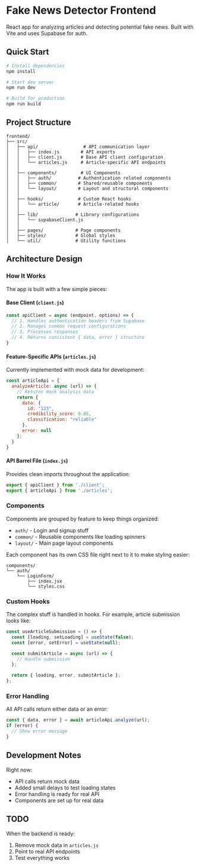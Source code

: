 # Fake News Detector Frontend

React app for analyzing articles and detecting potential fake news. Built with Vite and uses Supabase for auth.

## Quick Start

```bash
# Install dependencies
npm install

# Start dev server
npm run dev

# Build for production
npm run build
```

## Project Structure

```
frontend/
├── src/
│   ├── api/                 # API communication layer
│   │   ├── index.js        # API exports 
│   │   ├── client.js       # Base API client configuration
│   │   └── articles.js     # Article-specific API endpoints
│   │
│   ├── components/         # UI Components
│   │   ├── auth/          # Authentication related components
│   │   ├── common/        # Shared/reusable components
│   │   └── layout/        # Layout and structural components
│   │
│   ├── hooks/             # Custom React hooks
│   │   └── article/       # Article-related hooks
│   │
│   ├── lib/              # Library configurations
│   │   └── supabaseClient.js
│   │
│   ├── pages/            # Page components
│   ├── styles/           # Global styles
│   └── util/             # Utility functions
```

## Architecture Design

### How It Works

The app is built with a few simple pieces:

#### Base Client (`client.js`)
```javascript
const apiClient = async (endpoint, options) => {
  // 1. Handles authentication headers from Supabase
  // 2. Manages common request configurations
  // 3. Processes responses
  // 4. Returns consistent { data, error } structure
}
```

#### Feature-Specific APIs (`articles.js`)
Currently implemented with mock data for development:
```javascript
const articleApi = {
  analyzeArticle: async (url) => {
    // Returns mock analysis data
    return {
      data: {
        id: "123",
        credibility_score: 0.85,
        classification: "reliable"
      },
      error: null
    };
  }
}
```

#### API Barrel File (`index.js`)
Provides clean imports throughout the application:
```javascript
export { apiClient } from './client';
export { articleApi } from './articles';
```

### Components

Components are grouped by feature to keep things organized:

- `auth/` - Login and signup stuff
- `common/` - Reusable components like loading spinners
- `layout/` - Main page layout components

Each component has its own CSS file right next to it to make styling easier:

```
components/
└── auth/
    └── LoginForm/
        ├── index.jsx
        └── styles.css
```

### Custom Hooks

The complex stuff is handled in hooks. For example, article submission looks like:

```javascript
const useArticleSubmission = () => {
  const [loading, setLoading] = useState(false);
  const [error, setError] = useState(null);

  const submitArticle = async (url) => {
    // Handle submission
  };

  return { loading, error, submitArticle };
};
```

### Error Handling

All API calls return either data or an error:
```javascript
const { data, error } = await articleApi.analyze(url);
if (error) {
  // Show error message
}
```

## Development Notes

Right now:
- API calls return mock data
- Added small delays to test loading states
- Error handling is ready for real API
- Components are set up for real data

## TODO

When the backend is ready:
1. Remove mock data in `articles.js`
2. Point to real API endpoints
3. Test everything works